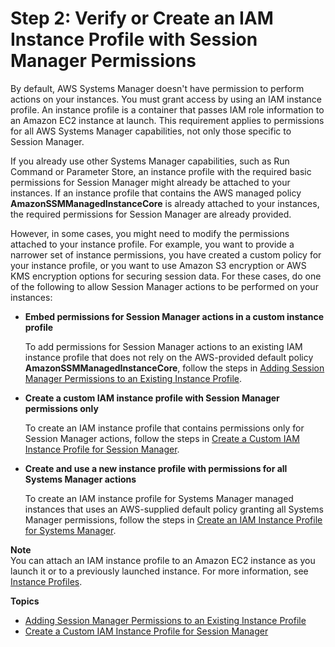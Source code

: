# Step 2: Verify or Create an IAM Instance Profile with Session Manager Permissions<a name="session-manager-getting-started-instance-profile"></a>

By default, AWS Systems Manager doesn't have permission to perform actions on your instances\. You must grant access by using an IAM instance profile\. An instance profile is a container that passes IAM role information to an Amazon EC2 instance at launch\. This requirement applies to permissions for all AWS Systems Manager capabilities, not only those specific to Session Manager\.

If you already use other Systems Manager capabilities, such as Run Command or Parameter Store, an instance profile with the required basic permissions for Session Manager might already be attached to your instances\. If an instance profile that contains the AWS managed policy **AmazonSSMManagedInstanceCore** is already attached to your instances, the required permissions for Session Manager are already provided\.

However, in some cases, you might need to modify the permissions attached to your instance profile\. For example, you want to provide a narrower set of instance permissions, you have created a custom policy for your instance profile, or you want to use Amazon S3 encryption or AWS KMS encryption options for securing session data\. For these cases, do one of the following to allow Session Manager actions to be performed on your instances:
+ **Embed permissions for Session Manager actions in a custom instance profile**

  To add permissions for Session Manager actions to an existing IAM instance profile that does not rely on the AWS\-provided default policy **AmazonSSMManagedInstanceCore**, follow the steps in [Adding Session Manager Permissions to an Existing Instance Profile](getting-started-add-permissions-to-existing-profile.md)\.
+ **Create a custom IAM instance profile with Session Manager permissions only**

  To create an IAM instance profile that contains permissions only for Session Manager actions, follow the steps in [Create a Custom IAM Instance Profile for Session Manager](getting-started-create-iam-instance-profile.md)\.
+ **Create and use a new instance profile with permissions for all Systems Manager actions**

  To create an IAM instance profile for Systems Manager managed instances that uses an AWS\-supplied default policy granting all Systems Manager permissions, follow the steps in [Create an IAM Instance Profile for Systems Manager](setup-instance-profile.md)\.

**Note**  
You can attach an IAM instance profile to an Amazon EC2 instance as you launch it or to a previously launched instance\. For more information, see [Instance Profiles](https://docs.aws.amazon.com/IAM/latest/UserGuide/roles-usingrole-instanceprofile.html)\.

**Topics**
+ [Adding Session Manager Permissions to an Existing Instance Profile](getting-started-add-permissions-to-existing-profile.md)
+ [Create a Custom IAM Instance Profile for Session Manager](getting-started-create-iam-instance-profile.md)